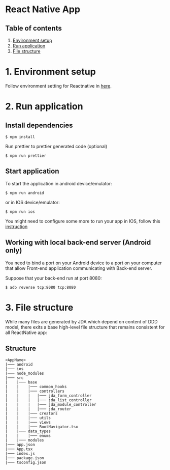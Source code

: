 # React Native App

## Table of contents
1. [Environment setup](#1-environment-setup)
2. [Run application](#2-run-application)
2. [File structure](#3-file-structure)




# 1. Environment setup
Follow environment setting for Reactnative in [here](https://reactnative.dev/docs/environment-setup).

# 2. Run application
## Install dependencies
```
$ npm install
```

Run prettier to prettier generated code (optional)
```
$ npm run prettier
```
## Start application
To start the application in android device/emulator:
```
$ npm run android
```
or in IOS device/emulator:
```
$ npm run ios
```
You might need to configure some more to run your app in IOS, follow this [instruction](https://reactnative.dev/docs/running-on-device)
## Working with local back-end server (Android only)
You need to bind a port on your Android device to a port on your computer that allow Front-end application communicating with Back-end server.

Suppose that your back-end run at port 8080:

```
$ adb reverse tcp:8080 tcp:8080 
```

# 3. File structure
While many files are generated by JDA which depend on content of DDD model, there exits a base high-level file structure that remains consistent for all ReactNative app:
## Structure
```
<AppName>
|─── android
|─── ios
|─── node_modules
|─── src 
|    |─── base
|    |    |─── common_hooks
|    |    |─── controllers
|    |    |   |─── jda_form_controller
|    |    |   |─── jda_list_controller
|    |    |   |─── jda_module_controller
|    |    |   |─── jda_router
|    |    |─── creators
|    |    |─── utils
|    |    |─── views
|    |    |─── RootNavigator.tsx
|    |─── data_types
|    |    |─── enums
|    |─── modules
|─── app.json
|─── App.tsx
|─── index.js
|─── package.json
|─── tsconfig.json
```

